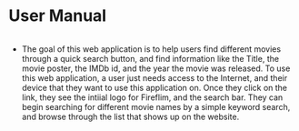 # User Manual 

###### 
- The goal of this web application is to help users find different movies through a quick search button, and find information like the Title, the movie poster, the IMDb id, and the year the movie was released. To use this web application, a user just needs access to the Internet, and their device that they want to use this application on. Once they click on the link, they see the intiial logo for Fireflim, and the search bar. They can begin searching for different movie names by a simple keyword search, and browse through the list that shows up on the website.   
